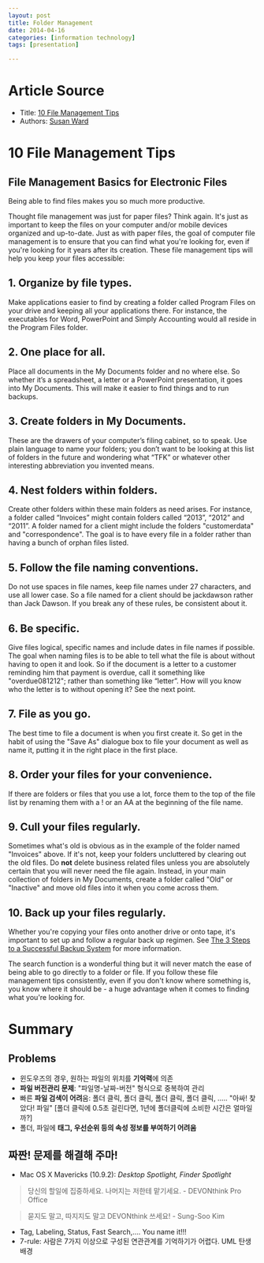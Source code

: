 ```yaml
---
layout: post
title: Folder Management 
date: 2014-04-16
categories: [information technology]
tags: [presentation]

---
```


# Article Source
* Title: [10 File Management Tips](http://sbinfocanada.about.com/od/datamanagement/a/computerfilemgt.htm)
* Authors: [Susan Ward](/bio/Susan-Ward-6453.htm)


# 10 File Management Tips


## File Management Basics for Electronic Files


Being able to find files makes you so much more productive.

Thought file management was just for paper files? Think again. It's just
as important to keep the files on your computer and/or mobile devices
organized and up-to-date. Just as with paper files, the goal of computer
file management is to ensure that you can find what you're looking for,
even if you're looking for it years after its creation. These file
management tips will help you keep your files accessible:

## 1. Organize by file types.
 Make applications easier to find by creating a folder called Program
Files on your drive and keeping all your applications there. For
instance, the executables for Word, PowerPoint and Simply Accounting
would all reside in the Program Files folder.

## 2. One place for all.
 Place all documents in the My Documents folder and no where else. So
whether it’s a spreadsheet, a letter or a PowerPoint presentation, it
goes into My Documents. This will make it easier to find things and to
run backups.

## 3. Create folders in My Documents.
 These are the drawers of your computer’s filing cabinet, so to speak.
Use plain language to name your folders; you don’t want to be looking at
this list of folders in the future and wondering what “TFK” or whatever
other interesting abbreviation you invented means.

## 4. Nest folders within folders.
 Create other folders within these main folders as need arises. For
instance, a folder called “Invoices” might contain folders called
“2013”, “2012” and “2011”. A folder named for a client might include the
folders "customerdata" and "correspondence". The goal is to have every
file in a folder rather than having a bunch of orphan files listed.

## 5. Follow the file naming conventions.
 Do not use spaces in file names, keep file names under 27 characters,
and use all lower case. So a file named for a client should be
jackdawson rather than Jack Dawson. If you break any of these rules, be
consistent about it.

## 6. Be specific.
 Give files logical, specific names and include dates in file names if
possible. The goal when naming files is to be able to tell what the file
is about without having to open it and look. So if the document is a
letter to a customer reminding him that payment is overdue, call it
something like "overdue081212"; rather than something like “letter”. How
will you know who the letter is to without opening it? See the next
point.

## 7. File as you go.
 The best time to file a document is when you first create it. So get in
the habit of using the "Save As" dialogue box to file your document as
well as name it, putting it in the right place in the first place.

## 8. Order your files for your convenience.
 If there are folders or files that you use a lot, force them to the top
of the file list by renaming them with a ! or an AA at the beginning of
the file name.

## 9. Cull your files regularly.
 Sometimes what's old is obvious as in the example of the folder named
"Invoices" above. If it's not, keep your folders uncluttered by clearing
out the old files. Do **not** delete business related files unless you
are absolutely certain that you will never need the file again. Instead,
in your main collection of folders in My Documents, create a folder
called "Old" or "Inactive" and move old files into it when you come
across them.

## 10. Back up your files regularly.
 Whether you're copying your files onto another drive or onto tape, it's
important to set up and follow a regular back up regimen. See [The 3
Steps to a Successful Backup
System](http://sbinfocanada.about.com/cs/management/a/databackup.htm)
for more information.

The search function is a wonderful thing but it will never match the
ease of being able to go directly to a folder or file. If you follow
these file management tips consistently, even if you don't know where
something is, you know where it should be - a huge advantage when it
comes to finding what you're looking for.

# Summary
## Problems
	
* 윈도우즈의 경우, 원하는 파일의 위치를 **기억력**에 의존
* **파일 버전관리 문제**: "파일명-날짜-버전" 형식으로 중복하여 관리
* 빠른 **파일 검색이 어려**움: 폴더 클릭, 폴더 클릭, 폴더 클릭, 폴더 클릭, ..... "아싸! 찾았다! 파일" [폴더 클릭에 0.5초 걸린다면, 1년에 폴더클릭에 소비한 시간은 얼마일까?] 
* 폴더, 파일에 **태그, 우선순위 등의 속성 정보를 부여하기 어려움**

## 짜짠! 문제를 해결해 주마!

* Mac OS X Mavericks (10.9.2): *Desktop Spotlight, Finder Spotlight*


> 당신의 할일에 집중하세요. 나머지는 저한테 맡기세요. - DEVONthink Pro Office  

> 묻지도 말고, 따지지도 말고 DEVONthink 쓰세요! - Sung-Soo Kim

* Tag, Labeling, Status, Fast Search,.... You name it!!!
* 7-rule: 사람은 7가지 이상으로 구성된 연관관계를 기억하기가 어렵다. UML 탄생 배경



